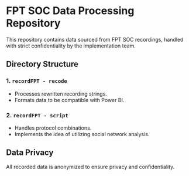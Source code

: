 # FPT SOC Data Processing Repository  

This repository contains data sourced from FPT SOC recordings, handled with strict confidentiality by the implementation team.  

## Directory Structure  

### 1. **`recordFPT - recode`**  
- Processes rewritten recording strings.  
- Formats data to be compatible with Power BI.  

### 2. **`recordFPT - script`**  
- Handles protocol combinations.  
- Implements the idea of utilizing social network analysis.  

## Data Privacy  
All recorded data is anonymized to ensure privacy and confidentiality.  
